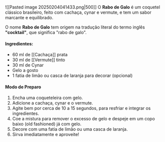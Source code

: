 ![[Pasted image 20250204041433.png|500]]
O **Rabo de Galo** é um coquetel clássico brasileiro, feito com cachaça, cynar e vermute, e tem um sabor marcante e equilibrado.

O nome **Rabo de Galo** tem origem na tradução literal do termo inglês **"cocktail"**, que significa "rabo de galo".

#### **Ingredientes**:

- 60 ml de [[Cachaça]] prata
- 30 ml de [[Vermute]] tinto
- 30 ml de Cynar
- Gelo a gosto
- 1 fatia de limão ou casca de laranja para decorar (opcional)

#### Modo de Preparo

1. Encha uma coqueteleira com gelo.
2. Adicione a cachaça, cynar e o vermute.
3. Agite bem por cerca de 10 a 15 segundos, para resfriar e integrar os ingredientes.
4. Coe a mistura para remover o excesso de gelo e despeje em um copo baixo (old fashioned) já com gelo.
5. Decore com uma fatia de limão ou uma casca de laranja.
6. Sirva imediatamente e aproveite!

